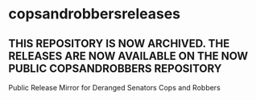 # copsandrobbersreleases
## THIS REPOSITORY IS NOW ARCHIVED. THE RELEASES ARE NOW AVAILABLE ON THE NOW PUBLIC COPSANDROBBERS REPOSITORY
Public Release Mirror for Deranged Senators Cops and Robbers
